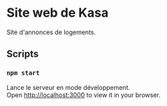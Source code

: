 # Site web de Kasa

Site d'annonces de logements.

## Scripts

### `npm start`
Lance le serveur en mode développement.\
Open [http://localhost:3000](http://localhost:3000) to view it in your browser.

